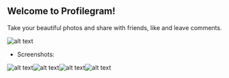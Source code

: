 ## Welcome to Profilegram!

Take your beautiful photos and share with friends, like and leave comments.

![alt text](https://i.ibb.co/Sx3QY0Q/App-QR.jpg)

- Screenshots:

![alt text](https://i.ibb.co/nRnFhtM/main-app-page-example.jpg)![alt text](https://i.ibb.co/cbBFQsF/create-post-screen-example.jpg)![alt text](https://i.ibb.co/SfnZH6H/comment-screen-example.jpg)![alt text](https://i.ibb.co/txMHcd7/profile-example.jpg)
